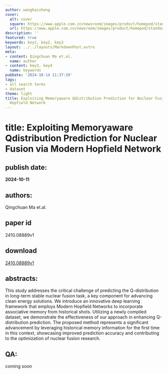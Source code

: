 ```yaml
---
author: wanghaisheng
cover:
  alt: cover
  square: https://www.apple.com.cn/newsroom/images/product/homepod/standard/Apple-HomePod-hero-230118_big.jpg.large_2x.jpg
  url: https://www.apple.com.cn/newsroom/images/product/homepod/standard/Apple-HomePod-hero-230118_big.jpg.large_2x.jpg
description: ''
featured: true
keywords: key1, key2, key3
layout: ../../layouts/MarkdownPost.astro
meta:
- content: Qingchuan Ma et.al.
  name: author
- content: key3, key4
  name: keywords
pubDate: '2024-10-14 11:37:39'
tags:
- all search terms
- dataset
theme: light
title: Exploiting Memoryaware Qdistribution Prediction for Nuclear Fusion via Modern
  Hopfield Network
---
```


# title: Exploiting Memoryaware Qdistribution Prediction for Nuclear Fusion via Modern Hopfield Network 
## publish date: 
**2024-10-11** 
## authors: 
  Qingchuan Ma et.al. 
## paper id
2410.08889v1
## download
[2410.08889v1](http://arxiv.org/abs/2410.08889v1)
## abstracts:
This study addresses the critical challenge of predicting the Q-distribution in long-term stable nuclear fusion task, a key component for advancing clean energy solutions. We introduce an innovative deep learning framework that employs Modern Hopfield Networks to incorporate associative memory from historical shots. Utilizing a newly compiled dataset, we demonstrate the effectiveness of our approach in enhancing Q-distribution prediction. The proposed method represents a significant advancement by leveraging historical memory information for the first time in this context, showcasing improved prediction accuracy and contributing to the optimization of nuclear fusion research.
## QA:
coming soon
